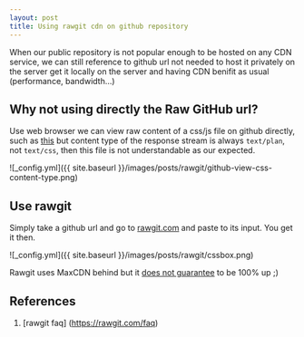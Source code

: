 ```yaml
---
layout: post
title: Using rawgit cdn on github repository
---
```


When our public repository is not popular enough to be hosted on any CDN service,
we can still reference to github url not needed to host it privately on the server get it locally
on the server and having CDN benifit as usual (performance, bandwidth...)

## Why not using directly the Raw GitHub url?

Use web browser we can view raw content of a css/js file on github directly, such as [this][1] but
content type of the response stream is always `text/plan`, not `text/css`, then this file is not understandable
as our expected.

![_config.yml]({{ site.baseurl }}/images/posts/rawgit/github-view-css-content-type.png)

## Use rawgit

Simply take a github url and go to [rawgit.com][3] and paste to its input. You get it then.

![_config.yml]({{ site.baseurl }}/images/posts/rawgit/cssbox.png)

Rawgit uses MaxCDN behind but it [does not guarantee][4] to be 100% up ;)

## References
1. [rawgit faq] (https://rawgit.com/faq)

[1]: https://raw.githubusercontent.com/netvietdev/cssbox/dict/v1.0/cssbox.min.css
[2]: https://rawgit.com/faq
[3]: http://rawgit.com
[4]: https://rawgit.com/faq#no-uptime-guarantee